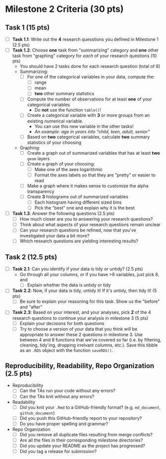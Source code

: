 # Milestone 2 Criteria (30 pts)

## Task 1 (15 pts)

- [ ] **Task 1.1**: Write out the **4** research quesstions you defined in Milestone 1 (2.5 pts)
- [ ] **Task 1.2**: Choose **one** task from "summarizing" category and **one** other task from "graphing" category for _each_ of your research questions (10 pts)
	- You should have 2 tasks done for each research question (total of 8)
	- Summarizing:
		- [ ] For one of the categorical variables in your data, compute the:
			- [ ] range
			- [ ] mean
			- [ ] **two** other summary statistics
		- [ ] Compute the number of observations for at least **one** of your categorical variables
			- Do **not** use the function `table()`!
		- [ ] Create a categorical variable with **3** or more groups from an existing numerical variable.
			- You can use this new variable in the other tasks!
			- *An example: age in years into "child, teen, adult, senior"*
		- [ ] Based on **two** categorical variables, calculate **two** summary statistics of your choosing
	- Graphing:
		- [ ] Create a graph out of summarized variables that has at least **two** `geom` layers
		- [ ] Create a graph of your choosing:
			- [ ] Make one of the axes logarithmic
			- [ ] Format the axes labels so that they are "pretty" or easier to read
		- [ ] Make a graph where it makes sense to customize the alpha transparency
		- [ ] Create **3** histograms out of summarized variables
			- [ ] Each histogram having different sized bins
			- [ ] Pick the "best" one and explain why it is the best
- [ ] **Task 1.3**: Answer the following questions (2.5 pts)
	- [ ] How much closer are you to answering your research questions? 
	- [ ] Think about what aspects of your research questions remain unclear
	- [ ] Can your research questions be refined, now that you've investigated your data a bit more?
	- [ ] Which research questions are yielding interesting results?

## Task 2 (12.5 pts)

- [ ] **Task 2.1**: Can you identify if your data is tidy or untidy?  (2.5 pts)
	- Go through all your columns, or if you have >8 variables, just pick 8, and 
		- [ ] Explain whether the data is untidy or tidy 
- [ ] **Task 2.2**: Now, if your data is tidy, untidy it! If it's untidy, then tidy it! (5 pts)
	- [ ] Be sure to explain your reasoning for this task. Show us the "before" and "after" 
- [ ] **Task 2.3**: Based on your interest, and your analyses, pick **2** of the 4 research questions to continue your analysis in milestone 3 (5 pts)
	- [ ] Explain your decisions for both questions
	- [ ] Try to choose a version of your data that you think will be appropriate to answer these 2 questions in milestone 3. Use between 4 and 8 functions that we've covered so far (i.e. by filtering, cleaning, tidy'ing, dropping irrelvant columns, etc.). Save this tibble as an `.RDS` object with the function `saveRDS()`. 

## Reproducibility, Readability, Repo Organization (2.5 pts)

- Reproducibility
	- [ ] Can the TAs run your code without any errors?
	- [ ] Can the TAs knit without any errors?
- Readability
	- [ ] Did you knit your `.Rmd` to a GitHub-friendly format? (e.g. `md_document`, `github_document`)
	- [ ] Did you push this GitHub-friendly report to your repository?
	- [ ] Do you have proper spelling and grammar?
- Repo Organization
	- [ ] Did you remove all duplicate files resulting from merge conflicts?
	- [ ] Are all the files in their corresponding milestone directories?
	- [ ] Did you update your README as the project has progressed?
	- [ ] Did you tag a release for submission?
